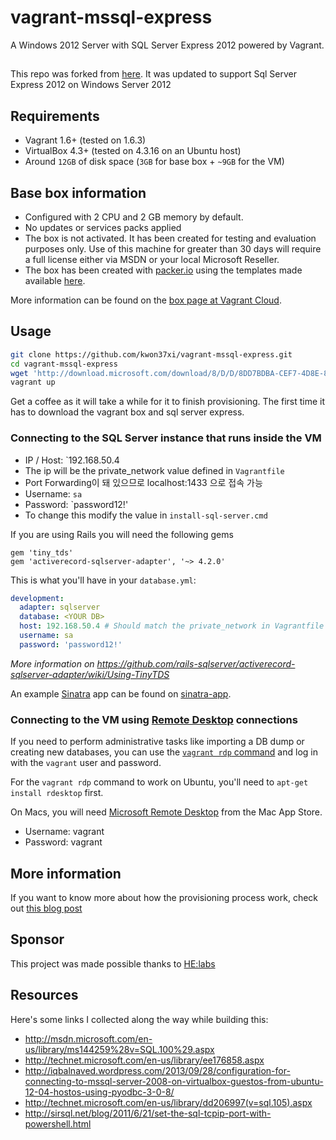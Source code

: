 # vagrant-mssql-express

A Windows 2012 Server with SQL Server Express 2012 powered by Vagrant.

##

This repo was forked from [here](https://github.com/fgrehm/vagrant-mssql-express).  It was updated to support Sql Server Express 2012 on Windows Server 2012

## Requirements

* Vagrant 1.6+ (tested on 1.6.3)
* VirtualBox 4.3+ (tested on 4.3.16 on an Ubuntu host)
* Around `12GB` of disk space (`3GB` for base box + `~9GB` for the VM)

## Base box information

* Configured with 2 CPU and 2 GB memory by default.
* No updates or services packs applied
* The box is not activated. It has been created for testing and evaluation
  purposes only. Use of this machine for greater than 30 days will require a
  full license either via MSDN or your local Microsoft Reseller.
* The box has been created with [packer.io](http://www.packer.io/) using the
  templates made available [here](https://github.com/opentable/packer-images).

More information can be found on the [box page at Vagrant Cloud](https://atlas.hashicorp.com/opentable/boxes/win-2012r2-standard-amd64-nocm).

## Usage

```sh
git clone https://github.com/kwon37xi/vagrant-mssql-express.git
cd vagrant-mssql-express
wget 'http://download.microsoft.com/download/8/D/D/8DD7BDBA-CEF7-4D8E-8C16-D9F69527F909/ENU/x64/SQLEXPRWT_x64_ENU.exe'
vagrant up
```
Get a coffee as it will take a while for it to finish provisioning.  The first time it has to download the vagrant box and sql server express.


### Connecting to the SQL Server instance that runs inside the VM

* IP / Host: `192.168.50.4
 * The ip will be the private_network value defined in `Vagrantfile`
 * Port Forwarding이 돼 있으므로 localhost:1433 으로 접속 가능
* Username: `sa`
* Password: `password12!'
 * To change this modify the value in `install-sql-server.cmd`

If you are using Rails you will need the following gems
```
gem 'tiny_tds'
gem 'activerecord-sqlserver-adapter', '~> 4.2.0'
```

This is what you'll have in your `database.yml`:

```yaml
development:
  adapter: sqlserver
  database: <YOUR DB>
  host: 192.168.50.4 # Should match the private_network in Vagrantfile
  username: sa
  password: 'password12!'
```

_More information on https://github.com/rails-sqlserver/activerecord-sqlserver-adapter/wiki/Using-TinyTDS_

An example [Sinatra](http://www.sinatrarb.com) app can be found on [sinatra-app](sinatra-app).

### Connecting to the VM using [Remote Desktop](https://en.wikipedia.org/wiki/Remote_Desktop_Protocol) connections

If you need to perform administrative tasks like importing a DB dump or creating
new databases, you can use the [`vagrant rdp` command](http://docs.vagrantup.com/v2/cli/rdp.html)
and log in with the `vagrant` user and password.

For the `vagrant rdp` command to work on Ubuntu, you'll need to `apt-get install rdesktop`
first.

On Macs, you will need [Microsoft Remote Desktop](https://itunes.apple.com/en/app/microsoft-remote-desktop/id715768417) from the Mac App Store.

* Username: vagrant
* Password: vagrant

## More information

If you want to know more about how the provisioning process work, check out
[this blog post](http://helabs.com.br/blog/2014/09/19/mssql-on-vagrant/)

## Sponsor

This project was made possible thanks to [HE:labs](http://helabs.com.br/en)

## Resources

Here's some links I collected along the way while building this:

* http://msdn.microsoft.com/en-us/library/ms144259%28v=SQL.100%29.aspx
* http://technet.microsoft.com/en-us/library/ee176858.aspx
* http://iqbalnaved.wordpress.com/2013/09/28/configuration-for-connecting-to-mssql-server-2008-on-virtualbox-guestos-from-ubuntu-12-04-hostos-using-pyodbc-3-0-8/
* http://technet.microsoft.com/en-us/library/dd206997(v=sql.105).aspx
* http://sirsql.net/blog/2011/6/21/set-the-sql-tcpip-port-with-powershell.html
